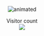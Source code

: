 <p align="center">
  <img src="https://media.giphy.com/media/euGq9pgXoOVJcVhwRF/giphy.gif" alt="animated" />
</p>

<p align="center"> 
  Visitor count<br>
  <img src="https://profile-counter.glitch.me/sh1tters/count.svg" />
</p>
